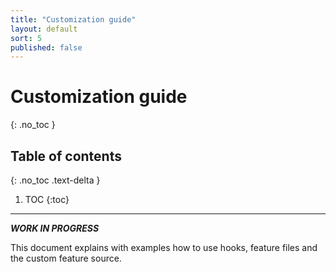 ```yaml
---
title: "Customization guide"
layout: default
sort: 5
published: false
---
```


# Customization guide
{: .no_toc }

## Table of contents
{: .no_toc .text-delta }

1. TOC
{:toc}

---

***WORK IN PROGRESS***

This document explains with examples how to use hooks, feature files and the
custom feature source.

